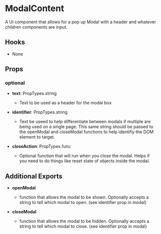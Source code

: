 # ModalContent

A UI component that allows for a pop up Modal with a header and whatever children components are input.

## Hooks

-   None

## Props

### optional

-   **text**: PropTypes.string
    -   Text to be used as a header for the modal box

-   **identifier**: PropTypes.string
    -   Text be useed to help differentiate between modals if multiple are being used on a single page. This same string should be passed to the openModal and closeModal functions to help identifiy the DOM element to target.

-   **closeAction**: PropTypes.func
    -   Optional function that will run when you close the modal. Helps if you need to do things like reset state of objects inside the modal.
## Additional Exports

-   **openModal**

    -   function that allows the modal to be shown. Optionally accepts a string to tell which modal to open. (see identifier prop in modal)

-   **closeModal**
    -   function that allows the modal to be hidden. Optionally accepts a string to tell which modal to close. (see identifier prop in modal)
